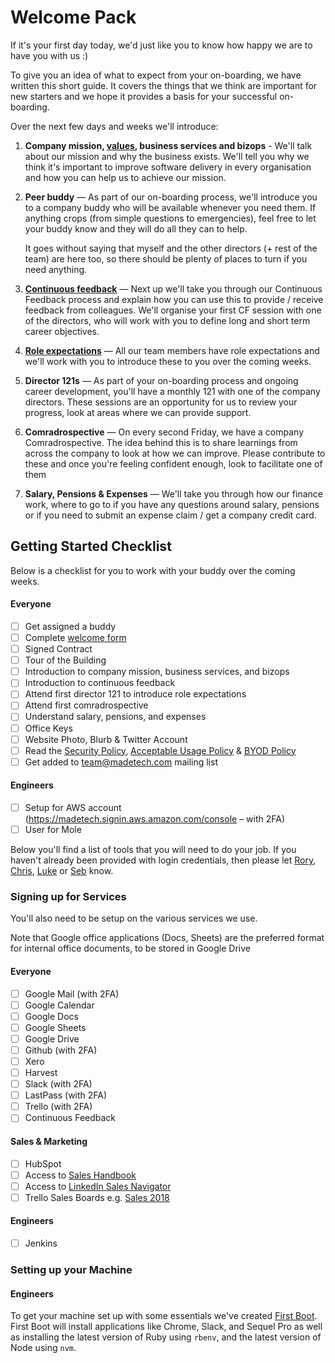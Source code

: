 # Welcome Pack

If it's your first day today, we'd just like you to know how happy we are to have you with us :)

To give you an idea of what to expect from your on-boarding, we have written this short guide. It covers the things that we think are important for new starters and we hope it provides a basis for your successful on-boarding.

Over the next few days and weeks we'll introduce:

1. **Company mission, [values](https://github.com/madetech/handbook#our-values), business services and bizops** - We'll talk about our mission and why the business exists. We'll tell you why we think it's important to improve software delivery in every organisation and how you can help us to achieve our mission.
2. **Peer buddy** — As part of our on-boarding process, we'll introduce you to a company buddy who will be available whenever you need them. If anything crops (from simple questions to emergencies), feel free to let your buddy know and they will do all they can to help.

   It goes without saying that myself and the other directors (+ rest of the team) are here too, so there should be plenty of places to turn if you need anything.
3. [**Continuous feedback**](https://github.com/madetech/handbook/blob/master/team-norms/continuous_feedback.md) — Next up we'll take you through our Continuous Feedback process and explain how you can use this to provide / receive feedback from colleagues. We'll organise your first CF session with one of the directors, who will work with you to define long and short term career objectives.
4. [**Role expectations**](https://github.com/madetech/handbook/tree/master/roles/) — All our team members have role expectations and we'll work with you to introduce these to you over the coming weeks.
5. **Director 121s** — As part of your on-boarding process and ongoing career development, you'll have a monthly 121 with one of the company directors. These sessions are an opportunity for us to review your progress, look at areas where we can provide support.
6. **Comradrospective** — On every second Friday, we have a company Comradrospective. The idea behind this is to share learnings from across the company to look at how we can improve. Please contribute to these and once you're feeling confident enough, look to facilitate one of them
7. **Salary, Pensions & Expenses** — We'll take you through how our finance work, where to go to if you have any questions around salary, pensions or if you need to submit an expense claim / get a company credit card.

## Getting Started Checklist

Below is a checklist for you to work with your buddy over the coming weeks.

#### Everyone

* [ ] Get assigned a buddy
* [ ] Complete [welcome form](https://madetech.typeform.com/to/neqgrr)
* [ ] Signed Contract
* [ ] Tour of the Building
* [ ] Introduction to company mission, business services, and bizops
* [ ] Introduction to continuous feedback
* [ ] Attend first director 121 to introduce role expectations
* [ ] Attend first comradrospective
* [ ] Understand salary, pensions, and expenses
* [ ] Office Keys
* [ ] Website Photo, Blurb & Twitter Account
* [ ] Read the [Security Policy](guides/security/security_policy.md), [Acceptable Usage Policy](guides/security/acceptable_usage_policy.md) & [BYOD Policy](guides/security/byod.md)
* [ ] Get added to team@madetech.com mailing list

#### Engineers

* [ ] Setup for AWS account (https://madetech.signin.aws.amazon.com/console – with 2FA)
* [ ] User for Mole

Below you'll find a list of tools that you will need to do your job. If you haven't already been provided with login credentials, then please let [Rory](rory@madetech.com), [Chris](chris@madetech.com), [Luke](luke@madetech.com) or [Seb](seb@madetech.com) know. 

### Signing up for Services

You'll also need to be setup on the various services we use.

Note that Google office applications (Docs, Sheets) are the preferred format for internal office documents, to be stored in Google Drive

#### Everyone

* [ ] Google Mail (with 2FA)
* [ ] Google Calendar
* [ ] Google Docs
* [ ] Google Sheets
* [ ] Google Drive
* [ ] Github (with 2FA)
* [ ] Xero
* [ ] Harvest
* [ ] Slack (with 2FA)
* [ ] LastPass (with 2FA)
* [ ] Trello (with 2FA)
* [ ] Continuous Feedback

#### Sales & Marketing

* [ ] HubSpot
* [ ] Access to [Sales Handbook](https://github.com/madetech/sales-handbook)
* [ ] Access to [LinkedIn Sales Navigator](https://www.linkedin.com/sales/)
* [ ] Trello Sales Boards e.g. [Sales 2018](https://trello.com/b/r2JnD6Nm/sales-2018)

#### Engineers

* [ ] Jenkins

### Setting up your Machine

#### Engineers

To get your machine set up with some essentials we've created [First Boot](https://github.com/madetech/first-boot). First Boot will install applications like Chrome, Slack, and Sequel Pro as well as installing the latest version of Ruby using `rbenv`, and the latest version of Node using `nvm`.
